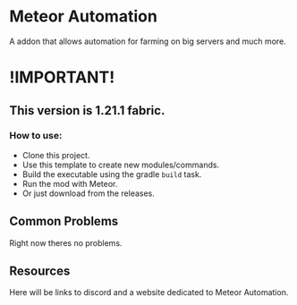 # Meteor Automation

A addon that allows automation for farming on big servers and much more.

# !IMPORTANT!
<h2>This version is 1.21.1 fabric.</h2>

### How to use:  
- Clone this project.
- Use this template to create new modules/commands.
- Build the executable using the gradle `build` task.
- Run the mod with Meteor.
- Or just download from the releases.

## Common Problems
Right now theres no problems.

## Resources
Here will be links to discord and a website dedicated to Meteor Automation.
